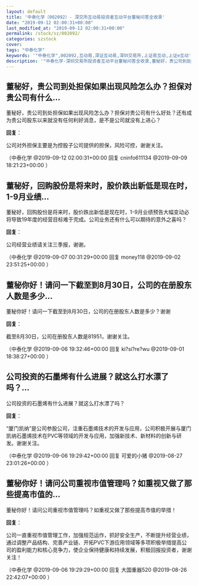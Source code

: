 ```yaml
---
layout: default
title: '中泰化学（002092）- 深交所互动易投资者互动平台董秘问答全收录'
date: "2019-09-12 02:00:31+00:00"
last_modified_at: "2019-09-12 02:00:31+00:00"
permalink: /stock/sz/002092/
categories: szstock
cover: 
tags: "中泰化学"
keywords: '"中泰化学",002092,互动易,深证互动易,深圳交易所,上证易互动,上证e互动'
description: '"中泰化学-深圳交易所投资者互动平台董秘问答全收录,董秘好，贵公司到处担保如果出现风险怎么办？担保对贵公司有什么好处？还有成为贵公司股东以来就没有任何利好消息，是不是公司就没有上进心？"'
---
```


## 董秘好，贵公司到处担保如果出现风险怎么办？担保对贵公司有什么...

董秘好，贵公司到处担保如果出现风险怎么办？担保对贵公司有什么好处？还有成为贵公司股东以来就没有任何利好消息，是不是公司就没有上进心？

**回复**：

公司对外担保主要是为控股子公司提供的担保，风险可控，谢谢关注。 

（中泰化学  @2019-09-12 02:00:31+00:00 回复 cninfo611134  @2019-09-09 18:21:23+00:00 ）

## 董秘好，回购股份是将来时，股价跌出新低是现在时，1-9月业绩...

董秘好，回购股份是将来时，股价跌出新低是现在时，1-9月业绩预告大幅变动必将导致19年度的经营目标难于完成。公司业务还有什么可以期待的意外之喜吗？

**回复**：

公司经营业绩请关注三季报，谢谢。 

（中泰化学  @2019-09-07 00:31:29+00:00 回复 money118  @2019-09-02 23:51:25+00:00 ）

## 董秘你好！请问一下截至到8月30日，公司的在册股东人数是多少...

董秘你好！请问一下截至到8月30日，公司的在册股东人数是多少？谢谢

**回复**：

截至8月30日，公司在册股东人数是81951，谢谢关注。 

（中泰化学  @2019-09-06 19:32:46+00:00 回复 ki?si?re?wu  @2019-09-01 18:38:27+00:00 ）

## 公司投资的石墨烯有什么进展？就这么打水漂了吗？...

公司投资的石墨烯有什么进展？就这么打水漂了吗？

**回复**：

“厦门凯纳”是公司参股公司，注重石墨烯技术的开发与应用，公司积极开展与厦门凯纳石墨烯技术在PVC等领域的开发与应用，加强新技术、新材料的创新与研发。谢谢关注。 

（中泰化学  @2019-09-06 19:29:42+00:00 回复 可爱的小猪  @2019-08-27 23:01:26+00:00 ）

## 董秘你好！请问公司重视市值管理吗？如重视又做了那些提高市值的...

董秘你好！请问公司重视市值管理吗？如重视又做了那些提高市值的举措！

**回复**：

公司一直重视市值管理工作，加强规范运作，抓好安全生产，不断提升经营业绩，通过调整产品结构、完善产业链、开拓PVC下游应用领域等多项积极举措提高公司的盈利能力和核心竞争力，使企业保持健康和持续发展，积极回报投资者，谢谢关注！ 

（中泰化学  @2019-09-06 19:29:29+00:00 回复 大国重器520  @2019-08-26 22:42:07+00:00 ）

